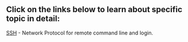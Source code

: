 ## Click on the links below to learn about specific topic in detail:<br>
[SSH](https://github.com/WilcyWilson/Linux-Study/blob/main/SSH/README.md) - Network Protocol for remote command line and login. 
